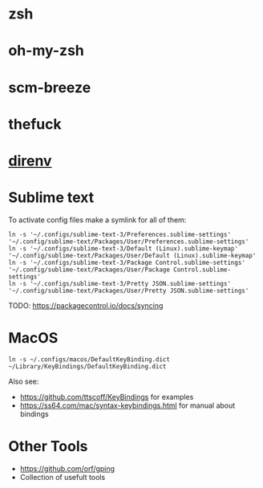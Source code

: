 zsh
===

oh-my-zsh
=========

scm-breeze
==========

thefuck
=======

[direnv](https://direnv.net)
============================

Sublime text
============

To activate config files make a symlink for all of them:
```
ln -s '~/.configs/sublime-text-3/Preferences.sublime-settings' '~/.config/sublime-text/Packages/User/Preferences.sublime-settings'
ln -s '~/.configs/sublime-text-3/Default (Linux).sublime-keymap' '~/.config/sublime-text/Packages/User/Default (Linux).sublime-keymap'
ln -s '~/.configs/sublime-text-3/Package Control.sublime-settings' '~/.config/sublime-text/Packages/User/Package Control.sublime-settings'
ln -s '~/.configs/sublime-text-3/Pretty JSON.sublime-settings' '~/.config/sublime-text/Packages/User/Pretty JSON.sublime-settings'
```

TODO: https://packagecontrol.io/docs/syncing

MacOS
=====

```
ln -s ~/.configs/macos/DefaultKeyBinding.dict ~/Library/KeyBindings/DefaultKeyBinding.dict
```

Also see:
* https://github.com/ttscoff/KeyBindings for examples
* https://ss64.com/mac/syntax-keybindings.html for manual about bindings

Other Tools
===========

* https://github.com/orf/gping
* Collection of usefult tools